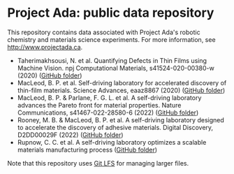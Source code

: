 # Project Ada: public data repository
This repository contains data associated with Project Ada's robotic chemistry and materials science experiments.  For more information, see http://www.projectada.ca.

 - Taherimakhsousi, N. et al. Quantifying Defects in Thin Films using Machine Vision. npj Computational Materials, s41524-020-00380-w (2020) ([GitHub folder](https://github.com/berlinguette/ada/tree/master/2020_02%20Quantifying%20Thin-film%20Defects%20using%20Machine%20Vision))
 - MacLeod, B. P. et al. Self-driving laboratory for accelerated discovery of thin-film materials. Science Advances, eaaz8867 (2020) ([GitHub folder](https://github.com/berlinguette/ada/tree/master/2020_01%20Self-driving%20laboratory%20for%20accelerated%20discovery%20of%20thin-film%20materials))
 - MacLeod, B. P. & Parlane, F. G. L. et al. A self-driving laboratory advances the Pareto front for material properties. Nature Communications, s41467-022-28580-6 (2022) ([GitHub folder](https://github.com/berlinguette/ada/tree/master/2021_01%20Self-driving%20laboratories%20can%20advance%20the%20Pareto%20front%20for%20thin-film%20materials))
 - Rooney, M. B. & MacLeod, B. P. et al. A self-driving laboratory designed to accelerate the discovery of adhesive materials. Digital Discovery, D2DD00029F (2022) ([GitHub folder](https://github.com/berlinguette/ada/tree/master/2022_01%20A%20self-driving%20laboratory%20designed%20to%20accelerate%20the%20discovery%20of%20adhesive%20materials))
 - Rupnow, C. C. et al. A self-driving laboratory optimizes a scalable materials manufacturing process ([GitHub folder](https://github.com/berlinguette/ada/tree/master/2022_09%20A%20self-driving%20laboratory%20optimizes%20a%20scalable%20materials%20manufacturing%20process))
 
Note that this repository uses [Git LFS](https://git-lfs.github.com/) for managing larger files.
